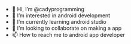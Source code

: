 - 👋 Hi, I’m @cadyprogramming
- 👀 I’m interested in android development
- 🌱 I’m currently learning android studio
- 💞️ I’m looking to collaborate on making a app
- 📫 How to reach me to android app developer

<!---
cadyprogramming/cadyprogramming is a ✨ special ✨ repository because its `README.md` (this file) appears on your GitHub profile.
You can click the Preview link to take a look at your changes.
--->
